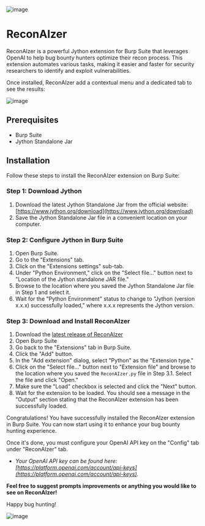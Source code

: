 ![image](https://user-images.githubusercontent.com/16657045/229288097-9ff8cda0-5159-4817-ab7f-371934cff65a.png)

# ReconAIzer

ReconAIzer is a powerful Jython extension for Burp Suite that leverages OpenAI to help bug bounty hunters optimize their recon process. This extension automates various tasks, making it easier and faster for security researchers to identify and exploit vulnerabilities.

Once installed, ReconAIzer add a contextual menu and a dedicated tab to see the results:

![image](https://user-images.githubusercontent.com/16657045/229282506-ea5bc46b-b4d9-4f1b-9ec1-5dcd987de0bc.png)

## Prerequisites

-   Burp Suite
-   Jython Standalone Jar

## Installation

Follow these steps to install the ReconAIzer extension on Burp Suite:

### Step 1: Download Jython

1.  Download the latest Jython Standalone Jar from the official website: [https://www.jython.org/download](https://www.jython.org/download)
2.  Save the Jython Standalone Jar file in a convenient location on your computer.

### Step 2: Configure Jython in Burp Suite

1.  Open Burp Suite.
2.  Go to the "Extensions" tab.
3.  Click on the "Extensions settings" sub-tab.
4.  Under "Python Environment," click on the "Select file..." button next to "Location of the Jython standalone JAR file."
5.  Browse to the location where you saved the Jython Standalone Jar file in Step 1 and select it.
6.  Wait for the "Python Environment" status to change to "Jython (version x.x.x) successfully loaded," where x.x.x represents the Jython version.

### Step 3: Download and Install ReconAIzer

1.  Download the [latest release of ReconAIzer](https://github.com/hisxo/ReconAIzer/releases)
2.  Open Burp Suite
3.  Go back to the "Extensions" tab in Burp Suite.
4.  Click the "Add" button.
5.  In the "Add extension" dialog, select "Python" as the "Extension type."
6.  Click on the "Select file..." button next to "Extension file" and browse to the location where you saved the `ReconAIzer.py` file in Step 3.1. Select the file and click "Open."
7.  Make sure the "Load" checkbox is selected and click the "Next" button.
8.  Wait for the extension to be loaded. You should see a message in the "Output" section stating that the ReconAIzer extension has been successfully loaded.

Congratulations! You have successfully installed the ReconAIzer extension in Burp Suite. You can now start using it to enhance your bug bounty hunting experience.

Once it's done, you must configure your OpenAI API key on the "Config" tab under "ReconAIzer" tab.

- _Your OpenAI API key can be found here: [https://platform.openai.com/account/api-keys](https://platform.openai.com/account/api-keys)._

**Feel free to suggest prompts improvements or anything you would like to see on ReconAIzer!**

Happy bug hunting!

![image](https://user-images.githubusercontent.com/16657045/229282837-da0c0314-0882-4ef2-9203-018682330f76.png)
